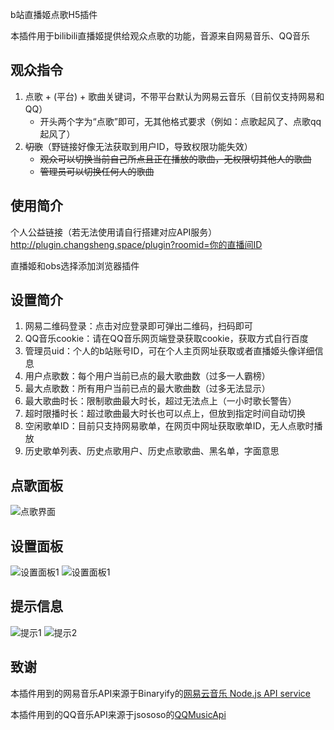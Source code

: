 b站直播姬点歌H5插件

本插件用于bilibili直播姬提供给观众点歌的功能，音源来自网易音乐、QQ音乐

## 观众指令
1. 点歌 + (平台) + 歌曲关键词，不带平台默认为网易云音乐（目前仅支持网易和QQ）
   - 开头两个字为“点歌”即可，无其他格式要求（例如：点歌起风了、点歌qq起风了）
2. ~~切歌~~（野链接好像无法获取到用户ID，导致权限功能失效）
   - ~~观众可以切换当前自己所点且正在播放的歌曲，无权限切其他人的歌曲~~
   - ~~管理员可以切换任何人的歌曲~~
## 使用简介
个人公益链接（若无法使用请自行搭建对应API服务） 
http://plugin.changsheng.space/plugin?roomid=你的直播间ID

直播姬和obs选择添加浏览器插件

## 设置简介
1. 网易二维码登录：点击对应登录即可弹出二维码，扫码即可
2. QQ音乐cookie：请在QQ音乐网页端登录获取cookie，获取方式自行百度
3. 管理员uid：个人的b站账号ID，可在个人主页网址获取或者直播姬头像详细信息
4. 用户点歌数：每个用户当前已点的最大歌曲数（过多一人霸榜）
5. 最大点歌数：所有用户当前已点的最大歌曲数（过多无法显示）
6. 最大歌曲时长：限制歌曲最大时长，超过无法点上（一小时歌长警告）
7. 超时限播时长：超过歌曲最大时长也可以点上，但放到指定时间自动切换
8. 空闲歌单ID：目前只支持网易歌单，在网页中网址获取歌单ID，无人点歌时播放
9. 历史歌单列表、历史点歌用户、历史点歌歌曲、黑名单，字面意思

## 点歌面板
![点歌界面](http://plugin.changsheng.space/images/panel.jpg)

## 设置面板
![设置面板1](http://plugin.changsheng.space/images/set1.jpg)
![设置面板1](http://plugin.changsheng.space/images/set2.jpg)


## 提示信息
![提示1](http://plugin.changsheng.space/images/tip1.jpg)
![提示2](http://plugin.changsheng.space/images/tip2.jpg)




## 致谢
本插件用到的网易音乐API来源于Binaryify的[网易云音乐 Node.js API service](https://github.com/Binaryify/NeteaseCloudMusicApi)

本插件用到的QQ音乐API来源于jsososo的[QQMusicApi](https://github.com/jsososo/QQMusicApi)